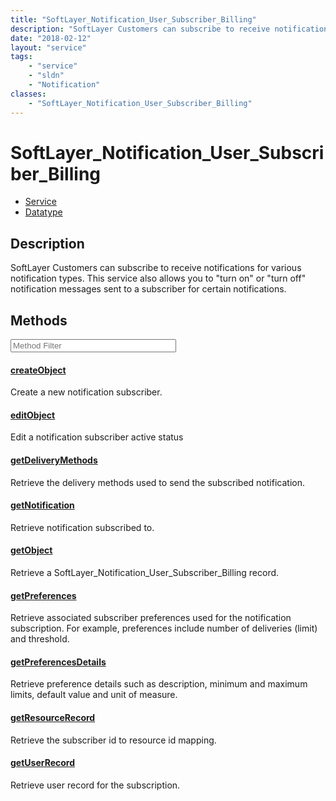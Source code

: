 ```yaml
---
title: "SoftLayer_Notification_User_Subscriber_Billing"
description: "SoftLayer Customers can subscribe to receive notifications for various notification types.  This service also allows you... "
date: "2018-02-12"
layout: "service"
tags:
    - "service"
    - "sldn"
    - "Notification"
classes:
    - "SoftLayer_Notification_User_Subscriber_Billing"
---
```

# SoftLayer_Notification_User_Subscriber_Billing
<div id='service-datatype'>
    <ul id='sldn-reference-tabs'>
    <li id='service'> <a href='/reference/services/SoftLayer_Notification_User_Subscriber_Billing' >Service</a></li>    <li id='datatype'> <a href='/reference/datatypes/SoftLayer_Notification_User_Subscriber_Billing' >Datatype</a></li>
    </ul>
</div>

## Description
SoftLayer Customers can subscribe to receive notifications for various notification types.  This service also allows you to "turn on" or "turn off" notification messages sent to a subscriber for certain notifications. 



        
<div id="properties" class="content service-content">

## Methods

<div class="view-filters">
    <div class="clearfix">
        <div class="search-input-box">
            <input placeholder="Method Filter" onkeyup="titleSearch(inputId='edit-combine', divId='method-div', elementClass='method-row')" 
                type="text" id="edit-combine" value="" size="30" maxlength="128" class="form-text">
        </div>
    </div>
</div>

<div id="method-div">

<div class="method-row">

#### [createObject](/reference/services/SoftLayer_Notification_User_Subscriber_Billing/createObject)
Create a new notification subscriber.
</div>

<div class="method-row">

#### [editObject](/reference/services/SoftLayer_Notification_User_Subscriber_Billing/editObject)
Edit a notification subscriber active status
</div>

<div class="method-row">

#### [getDeliveryMethods](/reference/services/SoftLayer_Notification_User_Subscriber_Billing/getDeliveryMethods)
Retrieve the delivery methods used to send the subscribed notification.
</div>

<div class="method-row">

#### [getNotification](/reference/services/SoftLayer_Notification_User_Subscriber_Billing/getNotification)
Retrieve notification subscribed to.
</div>

<div class="method-row">

#### [getObject](/reference/services/SoftLayer_Notification_User_Subscriber_Billing/getObject)
Retrieve a SoftLayer_Notification_User_Subscriber_Billing record.
</div>

<div class="method-row">

#### [getPreferences](/reference/services/SoftLayer_Notification_User_Subscriber_Billing/getPreferences)
Retrieve associated subscriber preferences used for the notification subscription. For example, preferences include number of deliveries (limit) and threshold.
</div>

<div class="method-row">

#### [getPreferencesDetails](/reference/services/SoftLayer_Notification_User_Subscriber_Billing/getPreferencesDetails)
Retrieve preference details such as description, minimum and maximum limits, default value and unit of measure.
</div>

<div class="method-row">

#### [getResourceRecord](/reference/services/SoftLayer_Notification_User_Subscriber_Billing/getResourceRecord)
Retrieve the subscriber id to resource id mapping.
</div>

<div class="method-row">

#### [getUserRecord](/reference/services/SoftLayer_Notification_User_Subscriber_Billing/getUserRecord)
Retrieve user record for the subscription.
</div>
</div>

</div>

